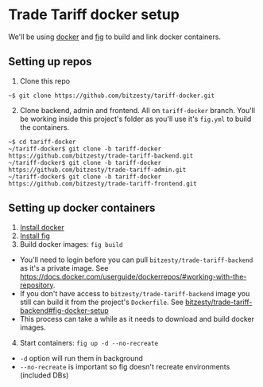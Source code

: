 # Trade Tariff docker setup

We'll be using [docker](https://www.docker.com/) and [fig](http://www.fig.sh/) to build and link docker containers.

## Setting up repos
1. Clone this repo
  ```
  ~$ git clone https://github.com/bitzesty/tariff-docker.git
  ```

2. Clone backend, admin and frontend. All on `tariff-docker` branch. You'll be working inside this project's folder as you'll use it's `fig.yml` to build the containers.
  ```
  ~$ cd tariff-docker
  ~/tariff-docker$ git clone -b tariff-docker https://github.com/bitzesty/trade-tariff-backend.git
  ~/tariff-docker$ git clone -b tariff-docker https://github.com/bitzesty/trade-tariff-admin.git
  ~/tariff-docker$ git clone -b tariff-docker https://github.com/bitzesty/trade-tariff-frontend.git
  ```

## Setting up docker containers
1. [Install docker](https://docs.docker.com/installation/#installation)
2. [Install fig](http://www.fig.sh/install.html)
3. Build docker images: `fig build`
  - You'll need to login before you can pull `bitzesty/trade-tariff-backend` as it's a private image. See https://docs.docker.com/userguide/dockerrepos/#working-with-the-repository.
  - If you don't have access to `bitzesty/trade-tariff-backend` image you still can build it from the project's `Dockerfile`. See [bitzesty/trade-tariff-backend#fig-docker-setup](https://github.com/bitzesty/trade-tariff-backend/tree/docker-setup#fig--docker-setup)
  - This process can take a while as it needs to download and build docker images.

4. Start containers: `fig up -d --no-recreate`
  - `-d` option will run them in background
  - `--no-recreate` is important so fig doesn't recreate environments (included DBs)

